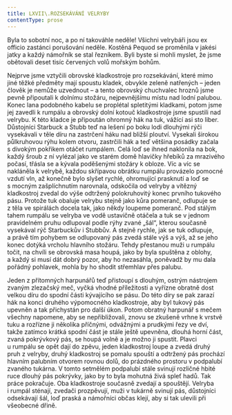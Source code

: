 ```yaml
---
title: LXVII\.ROZSEKÁVÁNÍ VELRYBY
contentType: prose
---
```


<section>

Byla to sobotní noc, a po ní takováhle neděle! Všichni velrybáři jsou ex officio zastánci porušování neděle. Kostěná Pequod se proměnila v jakési jatky a každý námořník se stal řezníkem. Byli byste si mohli myslet, že jsme obětovali deset tisíc červených volů mořským bohům.

Nejprve jsme vztyčili obrovské kladkostroje pro rozsekávání, které mimo jiné těžké předměty mají spoustu kladek, obvykle zeleně natřených – jeden člověk je nemůže uzvednout – a tento obrovský chuchvalec hroznů jsme pevně připoutali k dolnímu stožáru, nejpevnějšímu místu nad lodní palubou. Konec lana podobného kabelu se proplétal spletitými kladkami, potom jsme jej zavedli k rumpálu a obrovský dolní kotouč kladkostroje jsme spustili nad velrybu. K této kladce je připoután ohromný hák na tuk, vážící asi sto liber. Důstojníci Starbuck a Stubb teď na lešení po boku lodi dlouhými rýči vysekávali v těle díru na zastrčení háku nad bližší ploutví. Vysekali širokou půlkruhovou rýhu kolem otvoru, zastrčili hák a teď většina posádky začala s divokým pokřikem otáčet rumpálem. Celá loď se ihned naklonila na bok, každý šroub z ní vylézal jako ve starém domě hlavičky hřebíků za mrazivého počasí, třásla se a kývala poděšenými stožáry k obloze. Víc a víc se nakláněla k velrybě, každou skřípavou obrátku rumpálu provázelo pomocné vzdutí vln, až konečně bylo slyšet rychlé, ohromující prasknutí a loď se s mocným zašplíchnutím narovnala, odskočila od velryby a vítězný kladkostroj zvedal do výše odtržený polokruhovitý konec prvního tukového pásu. Protože tuk obaluje velrybu stejně jako kůra pomeranč, odlupuje se z těla ve spirálách docela tak, jako někdy loupeme pomeranč. Pod stálým tahem rumpálu se velryba ve vodě ustavičně otáčela a tuk se v jednom pravidelném pruhu odlupoval podle rýhy zvané „šál“, kterou současně vysekával rýč Starbuckův i Stubbův. A stejně rychle, jak se tuk odlupuje, a právě tím pohybem se odlupovaný pás zvedá stále výš a výš, až se jeho konec dotýká vrcholu hlavního stožáru. Tehdy přestanou muži u rumpálu točit, na chvíli se obrovská masa houpá, jako by byla spuštěna z oblohy, a každý si musí dát dobrý pozor, aby ho nezasáhla, poněvadž by mu dala pořádný pohlavek, mohla by ho shodit střemhlav přes palubu.

Jeden z přítomných harpunářů teď přistoupí s dlouhým, ostrým nástrojem zvaným zlezačský meč, vyčká vhodné příležitosti a vyřízne obratně dost velkou díru do spodní části kývajícího se pásu. Do této díry se pak zarazí hák na konci druhého výpomocného kladkostroje, aby byl tukový pás upevněn a tak přichystán pro další úkon. Potom obratný harpunář s mečem všechny napomene, aby se nepřibližovali, znovu se zkušeně vrhne k vrstvě tuku a rozřízne ji několika příčnými, odvážnými a prudkými řezy ve dví, takže zatímco krátká spodní část je stále ještě upevněna, dlouhá horní část, zvaná pokrývkový pás, se houpá volně a je možno ji spustit. Plavci u rumpálu se opět dají do zpěvu, jeden kladkostroj loupe a zvedá druhý pruh z velryby, druhý kladkostroj se pomalu spouští a odtržený pás prochází hlavním palubním otvorem rovnou dolů, do prázdného prostoru v podpalubí zvaného tukárna. V tomto setmělém podpalubí stále svinují rozličné hbité ruce dlouhý pás pokrývky, jako by to byla mohutná živá spleť hadů. Tak práce pokračuje. Oba kladkostroje současně zvedají a spouštějí. Velryba i rumpál sténají, zvedači prozpěvují, muži v tukárně svinují pás, důstojníci odsekávají šál, loď praská a námořníci občas klejí, aby si tak ulevili při všeobecné dřině.

</section>
